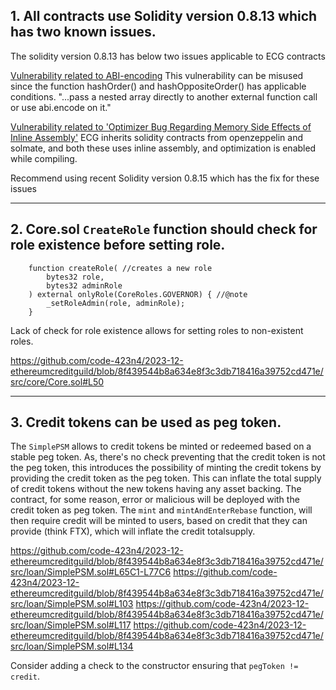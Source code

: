 ## 1. All contracts use Solidity version 0.8.13 which has two known issues.

The solidity version 0.8.13 has below two issues applicable to ECG contracts 

[Vulnerability related to ABI-encoding](https://blog.soliditylang.org/2022/05/18/solidity-0.8.14-release-announcement)
This vulnerability can be misused since the function hashOrder() and hashOppositeOrder() has applicable conditions.
"...pass a nested array directly to another external function call or use abi.encode on it."

[Vulnerability related to 'Optimizer Bug Regarding Memory Side Effects of Inline Assembly'](https://blog.soliditylang.org/2022/06/15/solidity-0.8.15-release-announcement)
ECG inherits solidity contracts from openzeppelin and solmate, and both these uses inline assembly, and optimization is enabled while compiling.

Recommend using recent Solidity version 0.8.15 which has the fix for these issues 

***

## 2. Core.sol `CreateRole` function should check for role existence before setting role.

```
    function createRole( //creates a new role
        bytes32 role,
        bytes32 adminRole
    ) external onlyRole(CoreRoles.GOVERNOR) { //@note
        _setRoleAdmin(role, adminRole);
    }

```
Lack of check for role existence allows for setting roles to non-existent roles.

https://github.com/code-423n4/2023-12-ethereumcreditguild/blob/8f439544b8a634e8f3c3db718416a39752cd471e/src/core/Core.sol#L50


***

## 3. Credit tokens can be used as peg token.
The `SimplePSM` allows to credit tokens be minted or redeemed based on a stable peg token. As, there's no check preventing that the credit token is not the peg token, this introduces the possibility of minting the credit tokens by providing the credit token as the peg token. This can inflate the total supply of credit tokens without the new tokens having any asset backing. The contract, for some reason, error or malicious will be deployed with the credit token as peg token. The `mint` and `mintAndEnterRebase` function, will then require credit will be minted to users, based on credit that they can provide (think FTX), which will inflate the credit totalsupply. 

https://github.com/code-423n4/2023-12-ethereumcreditguild/blob/8f439544b8a634e8f3c3db718416a39752cd471e/src/loan/SimplePSM.sol#L65C1-L77C6
https://github.com/code-423n4/2023-12-ethereumcreditguild/blob/8f439544b8a634e8f3c3db718416a39752cd471e/src/loan/SimplePSM.sol#L103
https://github.com/code-423n4/2023-12-ethereumcreditguild/blob/8f439544b8a634e8f3c3db718416a39752cd471e/src/loan/SimplePSM.sol#L117
https://github.com/code-423n4/2023-12-ethereumcreditguild/blob/8f439544b8a634e8f3c3db718416a39752cd471e/src/loan/SimplePSM.sol#L134

Consider adding a check to the constructor ensuring that `pegToken != credit`.